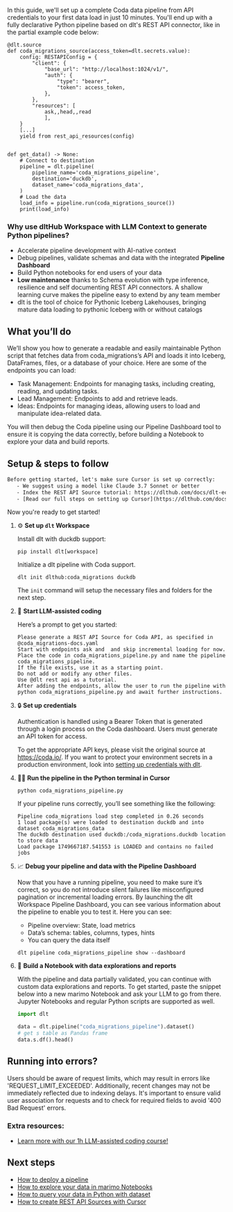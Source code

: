 In this guide, we'll set up a complete Coda data pipeline from API credentials to your first data load in just 10 minutes. You'll end up with a fully declarative Python pipeline based on dlt's REST API connector, like in the partial example code below:

```python-outcome
@dlt.source
def coda_migrations_source(access_token=dlt.secrets.value):
    config: RESTAPIConfig = {
        "client": {
            "base_url": "http://localhost:1024/v1/",
            "auth": {
                "type": "bearer",
                "token": access_token,
            },
        },
        "resources": [
            ask,,head,,read
            ],
    }
    [...]
    yield from rest_api_resources(config)


def get_data() -> None:
    # Connect to destination
    pipeline = dlt.pipeline(
        pipeline_name='coda_migrations_pipeline',
        destination='duckdb',
        dataset_name='coda_migrations_data', 
    )
    # Load the data
    load_info = pipeline.run(coda_migrations_source())
    print(load_info) 
```

### Why use dltHub Workspace with LLM Context to generate Python pipelines?

- Accelerate pipeline development with AI-native context
- Debug pipelines, validate schemas and data with the integrated **Pipeline Dashboard**
- Build Python notebooks for end users of your data
- **Low maintenance** thanks to Schema evolution with type inference, resilience and self documenting REST API connectors. A shallow learning curve makes the pipeline easy to extend by any team member
- dlt is the tool of choice for Pythonic Iceberg Lakehouses, bringing mature data loading to pythonic Iceberg with or without catalogs

## What you’ll do

We’ll show you how to generate a readable and easily maintainable Python script that fetches data from coda_migrations’s API and loads it into Iceberg, DataFrames, files, or a database of your choice. Here are some of the endpoints you can load:

- Task Management: Endpoints for managing tasks, including creating, reading, and updating tasks.
- Lead Management: Endpoints to add and retrieve leads.
- Ideas: Endpoints for managing ideas, allowing users to load and manipulate idea-related data.

You will then debug the Coda pipeline using our Pipeline Dashboard tool to ensure it is copying the data correctly, before building a Notebook to explore your data and build reports.

## Setup & steps to follow

```default
Before getting started, let's make sure Cursor is set up correctly:
   - We suggest using a model like Claude 3.7 Sonnet or better
   - Index the REST API Source tutorial: https://dlthub.com/docs/dlt-ecosystem/verified-sources/rest_api/ and add it to context as **@dlt rest api**
   - [Read our full steps on setting up Cursor](https://dlthub.com/docs/dlt-ecosystem/llm-tooling/cursor-restapi#23-configuring-cursor-with-documentation)
```

Now you're ready to get started!

1. ⚙️ **Set up `dlt` Workspace**
    
    Install dlt with duckdb support:
    ```shell
    pip install dlt[workspace]
    ```

    Initialize a dlt pipeline with Coda support.
    ```shell
    dlt init dlthub:coda_migrations duckdb
    ```

    The `init` command will setup the necessary files and folders for the next step.
    
2. 🤠 **Start LLM-assisted coding**
    
    Here’s a prompt to get you started:
    
    ```prompt
    Please generate a REST API Source for Coda API, as specified in @coda_migrations-docs.yaml 
    Start with endpoints ask and  and skip incremental loading for now. 
    Place the code in coda_migrations_pipeline.py and name the pipeline coda_migrations_pipeline. 
    If the file exists, use it as a starting point. 
    Do not add or modify any other files. 
    Use @dlt rest api as a tutorial. 
    After adding the endpoints, allow the user to run the pipeline with python coda_migrations_pipeline.py and await further instructions.
    ```

    
3. 🔒 **Set up credentials** 
    
    Authentication is handled using a Bearer Token that is generated through a login process on the Coda dashboard. Users must generate an API token for access.
    
    To get the appropriate API keys, please visit the original source at https://coda.io/.
    If you want to protect your environment secrets in a production environment, look into [setting up credentials with dlt](https://dlthub.com/docs/walkthroughs/add_credentials).
    
4. 🏃‍♀️ **Run the pipeline in the Python terminal in Cursor**
    
    ```shell
    python coda_migrations_pipeline.py
    ```
    
    If your pipeline runs correctly, you’ll see something like the following:
    
    ```shell
    Pipeline coda_migrations load step completed in 0.26 seconds
    1 load package(s) were loaded to destination duckdb and into dataset coda_migrations_data
    The duckdb destination used duckdb:/coda_migrations.duckdb location to store data
    Load package 1749667187.541553 is LOADED and contains no failed jobs
    ```
    
5. 📈 **Debug your pipeline and data with the Pipeline Dashboard**

    Now that you have a running pipeline, you need to make sure it’s correct, so you do not introduce silent failures like misconfigured pagination or incremental loading errors. By launching the dlt Workspace Pipeline Dashboard, you can see various information about the pipeline to enable you to test it. Here you can see:
    - Pipeline overview: State, load metrics
    - Data’s schema: tables, columns, types, hints
    - You can query the data itself
    
    ```shell
    dlt pipeline coda_migrations_pipeline show --dashboard
    ```
    
6. 🐍 **Build a Notebook with data explorations and reports**

    With the pipeline and data partially validated, you can continue with custom data explorations and reports. To get started, paste the snippet below into a new marimo Notebook and ask your LLM to go from there. Jupyter Notebooks and regular Python scripts are supported as well.

    
    ```python
    import dlt

   data = dlt.pipeline("coda_migrations_pipeline").dataset()
   # get s table as Pandas frame
   data.s.df().head()
    ```

## Running into errors?

Users should be aware of request limits, which may result in errors like 'REQUEST_LIMIT_EXCEEDED'. Additionally, recent changes may not be immediately reflected due to indexing delays. It's important to ensure valid user association for requests and to check for required fields to avoid '400 Bad Request' errors.

### Extra resources:

- [Learn more with our 1h LLM-assisted coding course!](https://www.youtube.com/watch?v=GGid70rnJuM)

## Next steps

- [How to deploy a pipeline](https://dlthub.com/docs/walkthroughs/deploy-a-pipeline)
- [How to explore your data in marimo Notebooks](https://dlthub.com/docs/general-usage/dataset-access/marimo)
- [How to query your data in Python with dataset](https://dlthub.com/docs/general-usage/dataset-access/dataset)
- [How to create REST API Sources with Cursor](https://dlthub.com/docs/dlt-ecosystem/llm-tooling/cursor-restapi)